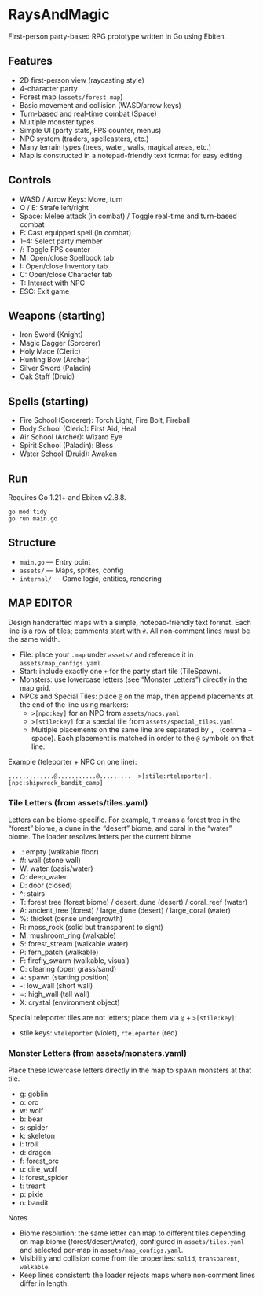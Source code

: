 # RaysAndMagic

First-person party-based RPG prototype written in Go using Ebiten.

## Features

- 2D first-person view (raycasting style)
- 4-character party
- Forest map (`assets/forest.map`)
- Basic movement and collision (WASD/arrow keys)
- Turn-based and real-time combat (Space)
- Multiple monster types
- Simple UI (party stats, FPS counter, menus)
- NPC system (traders, spellcasters, etc.)
- Many terrain types (trees, water, walls, magical areas, etc.)
- Map is constructed in a notepad-friendly text format for easy editing

## Controls

- WASD / Arrow Keys: Move, turn
- Q / E: Strafe left/right
- Space: Melee attack (in combat) / Toggle real-time and turn-based combat
- F: Cast equipped spell (in combat)
- 1–4: Select party member
- /: Toggle FPS counter
- M: Open/close Spellbook tab
- I: Open/close Inventory tab
- C: Open/close Character tab
- T: Interact with NPC
- ESC: Exit game

## Weapons (starting)

- Iron Sword (Knight)
- Magic Dagger (Sorcerer)
- Holy Mace (Cleric)
- Hunting Bow (Archer)
- Silver Sword (Paladin)
- Oak Staff (Druid)

## Spells (starting)

- Fire School (Sorcerer): Torch Light, Fire Bolt, Fireball
- Body School (Cleric): First Aid, Heal
- Air School (Archer): Wizard Eye
- Spirit School (Paladin): Bless
- Water School (Druid): Awaken

## Run

Requires Go 1.21+ and Ebiten v2.8.8.

```
go mod tidy
go run main.go
```

## Structure

- `main.go` — Entry point
- `assets/` — Maps, sprites, config
- `internal/` — Game logic, entities, rendering

## MAP EDITOR

Design handcrafted maps with a simple, notepad‑friendly text format. Each line is a row of tiles; comments start with `#`. All non‑comment lines must be the same width.

- File: place your `.map` under `assets/` and reference it in `assets/map_configs.yaml`.
- Start: include exactly one `+` for the party start tile (TileSpawn).
- Monsters: use lowercase letters (see “Monster Letters”) directly in the map grid.
- NPCs and Special Tiles: place `@` on the map, then append placements at the end of the line using markers:
  - `>[npc:key]` for an NPC from `assets/npcs.yaml`
  - `>[stile:key]` for a special tile from `assets/special_tiles.yaml`
  - Multiple placements on the same line are separated by `, ` (comma + space). Each placement is matched in order to the `@` symbols on that line.

Example (teleporter + NPC on one line):
```
.............@...........@.........  >[stile:rteleporter], [npc:shipwreck_bandit_camp]
```

### Tile Letters (from assets/tiles.yaml)

Letters can be biome‑specific. For example, `T` means a forest tree in the “forest” biome, a dune in the “desert” biome, and coral in the “water” biome. The loader resolves letters per the current biome.

- .: empty (walkable floor)
- #: wall (stone wall)
- W: water (oasis/water)
- Q: deep_water
- D: door (closed)
- ^: stairs
- T: forest tree (forest biome) / desert_dune (desert) / coral_reef (water)
- A: ancient_tree (forest) / large_dune (desert) / large_coral (water)
- %: thicket (dense undergrowth)
- R: moss_rock (solid but transparent to sight)
- M: mushroom_ring (walkable)
- S: forest_stream (walkable water)
- P: fern_patch (walkable)
- F: firefly_swarm (walkable, visual)
- C: clearing (open grass/sand)
- +: spawn (starting position)
- -: low_wall (short wall)
- =: high_wall (tall wall)
- X: crystal (environment object)

Special teleporter tiles are not letters; place them via `@` + `>[stile:key]`:
- stile keys: `vteleporter` (violet), `rteleporter` (red)

### Monster Letters (from assets/monsters.yaml)

Place these lowercase letters directly in the map to spawn monsters at that tile.

- g: goblin
- o: orc
- w: wolf
- b: bear
- s: spider
- k: skeleton
- l: troll
- d: dragon
- f: forest_orc
- u: dire_wolf
- i: forest_spider
- t: treant
- p: pixie
- n: bandit

Notes
- Biome resolution: the same letter can map to different tiles depending on map biome (forest/desert/water), configured in `assets/tiles.yaml` and selected per‑map in `assets/map_configs.yaml`.
- Visibility and collision come from tile properties: `solid`, `transparent`, `walkable`.
- Keep lines consistent: the loader rejects maps where non‑comment lines differ in length.
